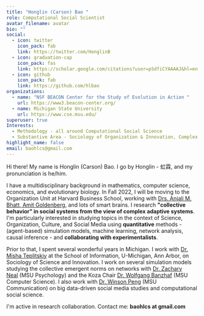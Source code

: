 ```yaml
---
title: "Honglin (Carson) Bao "
role: Computational Social Scientist
avatar_filename: avatar
bio: ""
social:
  - icon: twitter
    icon_pack: fab
    link: https://twitter.com/HonglinB
  - icon: graduation-cap
    icon_pack: fas
    link: https://scholar.google.com/citations?user=pSdfiCYAAAAJ&hl=en
  - icon: github
    icon_pack: fab
    link: https://github.com/hlbao
organizations:
  - name: "NSF BEACON Center for the Study of Evolution in Action "
    url: https://www3.beacon-center.org/
  - name: Michigan State University
    url: https://www.cse.msu.edu/
superuser: true
Interests:
  - Methodology - all around Computational Social Science
  - Substantive Area - Sociology of Organization & Innovation, Complex System
highlight_name: false
email: baohlcs@gmail.com
---
```

Hi there! My name is Honglin (Carson) Bao. I go by Honglin - 虹霖, and my pronunciation is he/him.

I have a multidisciplinary background in mathematics, computer science, economics, and evolutionary biology. In Fall 2022, I will be moving to the Organization Unit at Harvard Business School, working with [Drs. Anjali M. Bhatt](https://www.hbs.edu/faculty/Pages/profile.aspx?facId=656900),[ Amit Goldenberg](https://www.amitgoldenberg.com/), and lots of smart brains. I research **"collective behavior" in social systems from the view of complex adaptive systems**. I'm particularly interested in studying topics in the context of Science, Organization, Culture, and Social Media using **quantitative** methods -(agent-based) simulation models, machine learning, network analysis, causal inference - and **collaborating with experimentalists**.

Prior to that, I spent several wonderful years in Michigan. I work with [Dr. Misha Teplitskiy](https://sites.google.com/view/teplitskiy) at the School of Information, U-Michigan, Ann Arbor, on Sociology of Science and Innovation. I work on several simulation models studying the collective emergent norms on networks with [Dr. Zachary Neal](https://www.zacharyneal.com/) (MSU Psychology) and the Koza Chair [Dr. Wolfgang Banzhaf](http://www.cse.msu.edu/~banzhafw/) (MSU Computer Science). I also work with [Dr. Winson Peng](https://comartsci.msu.edu/our-people/taiquan-winson-peng) (MSU Communication) on big data-driven social media studies and computational social science.

I'm active in research collaboration. Contact me: **baohlcs at gmail.com**